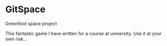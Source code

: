 GitSpace
========

Greenfoot space project

This fantastic game I have written for a course at university.
Use it at your own risk...
